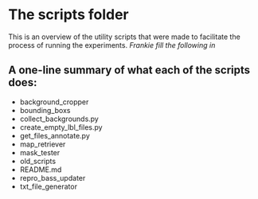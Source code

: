 # The scripts folder

This is an overview of the utility scripts that were made to facilitate the process of running the experiments. *Frankie fill the following in*

## A one-line summary of what each of the scripts does:

- background_cropper                                             
- bounding_boxs                                                  
- collect_backgrounds.py                                         
- create_empty_lbl_files.py                                      
- get_files_annotate.py                                          
- map_retriever                                                  
- mask_tester                                                    
- old_scripts                                                    
- README.md                                                      
- repro_bass_updater                                             
- txt_file_generator
